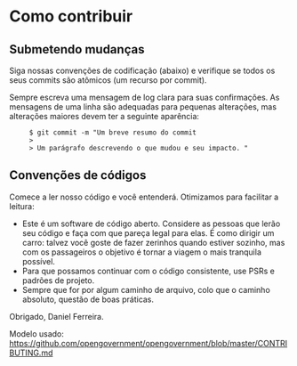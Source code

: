 # Como contribuir

## Submetendo mudanças

Siga nossas convenções de codificação (abaixo) e verifique se todos os seus commits são atômicos (um recurso por commit).

Sempre escreva uma mensagem de log clara para suas confirmações. As mensagens de uma linha são adequadas para pequenas alterações, mas alterações maiores devem ter a seguinte aparência:

```
     $ git commit -m "Um breve resumo do commit
     >
     > Um parágrafo descrevendo o que mudou e seu impacto. "  
```

## Convenções de códigos

Comece a ler nosso código e você entenderá. Otimizamos para facilitar a leitura:

* Este é um software de código aberto. Considere as pessoas que lerão seu código e faça com que pareça legal para elas. É como dirigir um carro: talvez você goste de fazer zerinhos quando estiver sozinho, mas com os passageiros o objetivo é tornar a viagem o mais tranquila possível.
* Para que possamos continuar com o código consistente, use PSRs e padrões de projeto.
* Sempre que for por algum caminho de arquivo, colo que o caminho absoluto, questão de boas práticas.
  
Obrigado,
Daniel Ferreira.

Modelo usado: https://github.com/opengovernment/opengovernment/blob/master/CONTRIBUTING.md
